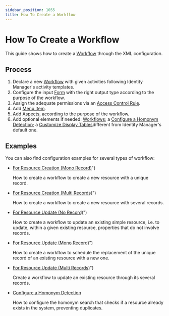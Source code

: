 ```yaml
---
sidebar_position: 1055
title: How To Create a Workflow
---
```


# How To Create a Workflow

This guide shows how to create a [Workflow](../../toolkit/xml-configuration/workflows/workflow/index "Workflow") through the XML configuration.

## Process

1. Declare a new [Workflow](../../toolkit/xml-configuration/workflows/workflow/index "Workflow") with given activities following Identity Manager's activity templates.
2. Configure the input [Form](../../toolkit/xml-configuration/user-interface/form/index "Form") with the right output type according to the purpose of the workflow.
3. Assign the adequate permissions via an [Access Control Rule](../../toolkit/xml-configuration/access-control/accesscontrolrule/index "Access Control Rule").
4. Add [Menu Item](../../toolkit/xml-configuration/user-interface/menuitem/index "Menu Item").
5. Add [Aspects](../../toolkit/xml-configuration/workflows/aspects/index "Aspects"), according to the purpose of the workflow.
6. Add optional elements if needed: [Workflows](../index "Workflows"); a [Configure a Homonym Detection](configure-homonym-test/index "Configure a Homonym Detection"); a [Customize Display Tables](../../ui/how-tos/custom-display-table/index)different from Identity Manager's default one.

## Examples

You can also find configuration examples for several types of workflow:

* [For Resource Creation (Mono Record)](workflow-create-mono/index)")

  How to create a workflow to create a new resource with a unique record.
* [For Resource Creation (Multi Records)](workflow-create-multi/index)")

  How to create a workflow to create a new resource with several records.
* [For Resource Update (No Record)](workflow-update-resource/index)")

  How to create a workflow to update an existing simple resource, i.e. to update, within a given existing resource, properties that do not involve records.
* [For Resource Update (Mono Record)](workflow-update-mono/index)")

  How to create a workflow to schedule the replacement of the unique record of an existing resource with a new one.
* [For Resource Update (Multi Records)](workflow-update-multi/index)")

  Create a workflow to update an existing resource through its several records.
* [Configure a Homonym Detection](configure-homonym-test/index "Configure a Homonym Detection")

  How to configure the homonym search that checks if a resource already exists in the system, preventing duplicates.